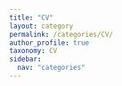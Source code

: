 ```yaml
---
title: "CV"
layout: category
permalink: /categories/CV/
author_profile: true
taxonomy: CV
sidebar:
  nav: "categories"
---
```

